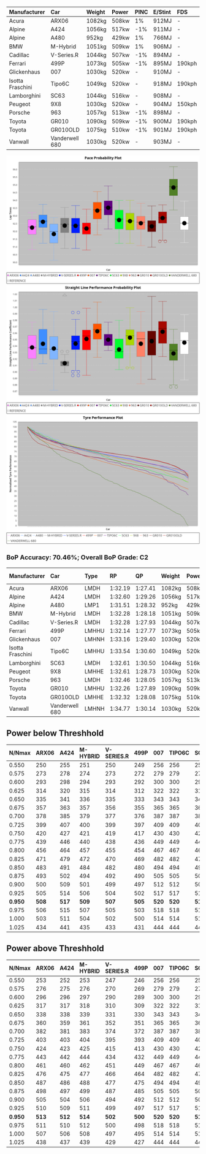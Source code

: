 | Manufacturer     | Car            | Weight | Power | PINC    | E/Stint | FDS     |
|:-|:-|:-|:-|:-|:-|:-|
| Acura            | ARX06          | 1082kg | 508kw | 1%      | 912MJ   |    -    |
| Alpine           | A424           | 1056kg | 517kw | -1%     | 911MJ   |    -    |
| Alpine           | A480           | 952kg  | 429kw | 1%      | 766MJ   |    -    |
| BMW              | M-Hybrid       | 1051kg | 509kw | 1%      | 906MJ   |    -    |
| Cadillac         | V-Series.R     | 1044kg | 507kw | -1%     | 894MJ   |    -    |
| Ferrari          | 499P           | 1073kg | 505kw | -1%     | 895MJ   | 190kph  |
| Glickenhaus      | 007            | 1030kg | 520kw |    -    | 910MJ   |    -    |
| Isotta Fraschini | Tipo6C         | 1049kg | 520kw |    -    | 918MJ   | 190kph  |
| Lamborghini      | SC63           | 1044kg | 516kw |    -    | 908MJ   |    -    |
| Peugeot          | 9X8            | 1030kg | 520kw |    -    | 904MJ   | 150kph  |
| Porsche          | 963            | 1057kg | 513kw | -1%     | 898MJ   |    -    |
| Toyota           | GR010          | 1090kg | 509kw | -1%     | 900MJ   | 190kph  |
| Toyota           | GR010OLD       | 1075kg | 510kw | -1%     | 901MJ   | 190kph  |
| Vanwall          | Vanderwell 680 | 1030kg | 520kw |    -    | 903MJ   |    -    |

![PACECHART](./IMG/ACOMETHOD.png)
![STRAIGHTLINEPERFORMANCECHART](./IMG/ACOMETHOD_sp.png)
![TYREPERFORMANCECHART](./IMG/ACOMETHOD_tw.png)

### BoP Accuracy: 70.46%; Overall BoP Grade: C2
| Manufacturer     | Car            | Type  | RP      | QP      | Weight | Power¹ | Threshhold | PINC    | Power² | E/Stint | AVG Vmax  | FDS     | RDLC | L/Stint | BOP-Grade | Model Accuracy | Model Points | Match%  |
|:-|:-|:-|:-|:-|:-|:-|:-|:-|:-|:-|:-|:-|:-|:-|:-|:-|:-|:-|
| Acura            | ARX06          | LMDH  | 1:32.19 | 1:27.41 | 1082kg | 508kw  | 210.0kph   | 1%      | 513kw  |  912MJ  | 321.38kph |    -    | 0.99 | 40      | -D1       | 100.00%        | 995          | 68.65%  |
| Alpine           | A424           | LMDH  | 1:32.60 | 1:29.26 | 1056kg | 517kw  | 210.0kph   | -1%     | 512kw  |  911MJ  | 323.88kph |    -    | 1.00 | 41      | +C2       | 100.00%        | 642          | 72.91%  |
| Alpine           | A480           | LMP1  | 1:31.51 | 1:28.32 |  952kg | 429kw  | 210.0kph   | 1%      | 433kw  |  766MJ  | 320.61kph |    -    | 0.97 | 38      | -E2       | 60.26%         | 849          | 53.54%  |
| BMW              | M-Hybrid       | LMDH  | 1:32.28 | 1:28.18 | 1051kg | 509kw  | 210.0kph   | 1%      | 514kw  |  906MJ  | 320.14kph |    -    | 1.01 | 40      | -C1       | 100.00%        | 1714         | 79.83%  |
| Cadillac         | V-Series.R     | LMDH  | 1:32.28 | 1:27.93 | 1044kg | 507kw  | 210.0kph   | -1%     | 502kw  |  894MJ  | 322.94kph |    -    | 1.01 | 40      | -B2       | 98.95%         | 2271         | 83.40%  |
| Ferrari          | 499P           | LMHHU | 1:32.14 | 1:27.77 | 1073kg | 505kw  | 210.0kph   | -1%     | 500kw  |  895MJ  | 322.85kph | 190kph  | 1.02 | 40      | -C2       | 99.93%         | 2718         | 73.22%  |
| Glickenhaus      | 007            | LMHNH | 1:33.16 | 1:29.40 | 1030kg | 520kw  | 210.0kph   |    -    | 520kw  |  910MJ  | 329.50kph |    -    | 0.96 | 41      | +B2       | 96.34%         | 1634         | 82.59%  |
| Isotta Fraschini | Tipo6C         | LMHHU | 1:33.54 | 1:30.60 | 1049kg | 520kw  | 210.0kph   |    -    | 520kw  |  918MJ  | 326.16kph | 190kph  | 1.06 | 41      | +Ω1       | 92.36%         | 133          | 24.53%  |
| Lamborghini      | SC63           | LMDH  | 1:32.61 | 1:30.50 | 1044kg | 516kw  | 210.0kph   |    -    | 516kw  |  908MJ  | 323.36kph |    -    | 1.05 | 41      | ~A1       | 96.54%         | 418          | 100.00% |
| Peugeot          | 9X8            | LMHHE | 1:32.61 | 1:28.73 | 1030kg | 520kw  | 210.0kph   |    -    | 520kw  |  904MJ  | 326.92kph | 150kph  | 1.03 | 41      | ~A1       | 88.68%         | 2617         | 100.00% |
| Porsche          | 963            | LMDH  | 1:32.46 | 1:28.05 | 1057kg | 513kw  | 210.0kph   | -1%     | 508kw  |  898MJ  | 323.38kph |    -    | 1.00 | 41      | -A2       | 99.98%         | 6168         | 91.97%  |
| Toyota           | GR010          | LMHHU | 1:32.26 | 1:27.89 | 1090kg | 509kw  | 210.0kph   | -1%     | 504kw  |  900MJ  | 321.79kph | 190kph  | 1.01 | 40      | -B2       | 98.53%         | 3557         | 82.64%  |
| Toyota           | GR010OLD       | LMHHE | 1:32.32 | 1:28.08 | 1075kg | 510kw  | 210.0kph   | -1%     | 505kw  |  901MJ  | 325.20kph | 190kph  | 1.02 | 40      | -B1       | 92.01%         | 1427         | 89.07%  |
| Vanwall          | Vanderwell 680 | LMHNH | 1:34.77 | 1:30.14 | 1030kg | 520kw  | 210.0kph   |    -    | 520kw  |  903MJ  | 322.75kph |    -    | 1.01 | 41      | +Ω2       | 94.62%         | 633          | -15.88% |

## Power below Threshhold
| N/Nmax    | ARX06   | A424    | M-HYBRID | V-SERIES.R | 499P    | 007     | TIPO6C  | SC63    | 9X8     | 963     | GR010   | GR010OLD | VANDERWELL 680 | ​     | RPM      | A480    |
|:-|:-|:-|:-|:-|:-|:-|:-|:-|:-|:-|:-|:-|:-|:-|:-|:-|
|  0.550    |  250    |  255    |  251     |  250       |  249    |  256    |  256    |  254    |  256    |  253    |  251    |  251     |  256           |  ​    |   --     |   -     |
|  0.575    |  273    |  278    |  274     |  273       |  272    |  279    |  279    |  277    |  279    |  276    |  274    |  274     |  279           |  ​    |   --     |   -     |
|  0.600    |  293    |  298    |  294     |  293       |  292    |  300    |  300    |  298    |  300    |  296    |  294    |  295     |  300           |  ​    |   --     |   -     |
|  0.625    |  314    |  320    |  315     |  314       |  312    |  322    |  322    |  319    |  322    |  317    |  315    |  316     |  322           |  ​    |   --     |   -     |
|  0.650    |  335    |  341    |  336     |  335       |  333    |  343    |  343    |  340    |  343    |  338    |  336    |  337     |  343           |  ​    |   --     |   -     |
|  0.675    |  357    |  363    |  357     |  356       |  355    |  365    |  365    |  362    |  365    |  360    |  357    |  358     |  365           |  ​    |   --     |   -     |
|  0.700    |  378    |  385    |  379     |  377       |  376    |  387    |  387    |  384    |  387    |  382    |  379    |  380     |  387           |  ​    |   --     |   -     |
|  0.725    |  399    |  407    |  400     |  399       |  397    |  409    |  409    |  406    |  409    |  403    |  400    |  401     |  409           |  ​    |   --     |   -     |
|  0.750    |  420    |  427    |  421     |  419       |  417    |  430    |  430    |  427    |  430    |  424    |  421    |  422     |  430           |  ​    |   --     |   -     |
|  0.775    |  439    |  446    |  440     |  438       |  436    |  449    |  449    |  446    |  449    |  443    |  440    |  441     |  449           |  ​    |  5000    |  253    |
|  0.800    |  456    |  464    |  457     |  455       |  454    |  467    |  467    |  463    |  467    |  461    |  457    |  458     |  467           |  ​    |  5500    |  299    |
|  0.825    |  471    |  479    |  472     |  470       |  469    |  482    |  482    |  478    |  482    |  476    |  472    |  473     |  482           |  ​    |  6000    |  334    |
|  0.850    |  483    |  491    |  484     |  482       |  480    |  494    |  494    |  490    |  494    |  487    |  484    |  485     |  494           |  ​    |  6500    |  377    |
|  0.875    |  493    |  502    |  494     |  492       |  490    |  505    |  505    |  501    |  505    |  498    |  494    |  495     |  505           |  ​    |  7000    |  421    |
|  0.900    |  500    |  509    |  501     |  499       |  497    |  512    |  512    |  508    |  512    |  505    |  501    |  502     |  512           |  ​    |  7500    |  432    |
|  0.925    |  505    |  514    |  506     |  504       |  502    |  517    |  517    |  513    |  517    |  510    |  506    |  507     |  517           |  ​    |  8000    |  428    |
| **0.950** | **508** | **517** | **509**  | **507**    | **505** | **520** | **520** | **516** | **520** | **513** | **509** | **510**  | **520**        | **​** | **8500** | **431** |
|  0.975    |  506    |  515    |  507     |  505       |  503    |  518    |  518    |  514    |  518    |  511    |  507    |  508     |  518           |  ​    |  9000    |  216    |
|  1.000    |  503    |  511    |  504     |  502       |  500    |  514    |  514    |  510    |  514    |  507    |  504    |  505     |  514           |  ​    |   --     |   -     |
|  1.025    |  434    |  441    |  435     |  433       |  431    |  444    |  444    |  441    |  444    |  438    |  435    |  436     |  444           |  ​    |   --     |   -     |

## Power above Threshhold
| N/Nmax    | ARX06   | A424    | M-HYBRID | V-SERIES.R | 499P    | 007     | TIPO6C  | SC63    | 9X8     | 963     | GR010   | GR010OLD | VANDERWELL 680 | ​     | RPM      | A480    |
|:-|:-|:-|:-|:-|:-|:-|:-|:-|:-|:-|:-|:-|:-|:-|:-|:-|
|  0.550    |  253    |  252    |  253     |  247       |  246    |  256    |  256    |  254    |  256    |  250    |  248    |  249     |  256           |  ​    |   --     |   -     |
|  0.575    |  276    |  275    |  276     |  270       |  269    |  279    |  279    |  277    |  279    |  273    |  271    |  272     |  279           |  ​    |   --     |   -     |
|  0.600    |  296    |  296    |  297     |  290       |  289    |  300    |  300    |  298    |  300    |  293    |  291    |  292     |  300           |  ​    |   --     |   -     |
|  0.625    |  317    |  317    |  318     |  310       |  309    |  322    |  322    |  319    |  322    |  314    |  312    |  312     |  322           |  ​    |   --     |   -     |
|  0.650    |  338    |  338    |  339     |  331       |  330    |  343    |  343    |  340    |  343    |  335    |  333    |  333     |  343           |  ​    |   --     |   -     |
|  0.675    |  360    |  359    |  361     |  352       |  351    |  365    |  365    |  362    |  365    |  357    |  354    |  355     |  365           |  ​    |   --     |   -     |
|  0.700    |  382    |  381    |  383     |  374       |  372    |  387    |  387    |  384    |  387    |  378    |  375    |  376     |  387           |  ​    |   --     |   -     |
|  0.725    |  403    |  403    |  404     |  395       |  393    |  409    |  409    |  406    |  409    |  399    |  396    |  397     |  409           |  ​    |   --     |   -     |
|  0.750    |  424    |  423    |  425     |  415       |  413    |  430    |  430    |  427    |  430    |  420    |  416    |  417     |  430           |  ​    |   --     |   -     |
|  0.775    |  443    |  442    |  444     |  434       |  432    |  449    |  449    |  446    |  449    |  439    |  435    |  436     |  449           |  ​    |  5000    |  253    |
|  0.800    |  461    |  460    |  462     |  451       |  449    |  467    |  467    |  463    |  467    |  456    |  453    |  454     |  467           |  ​    |  5500    |  299    |
|  0.825    |  476    |  475    |  477     |  466       |  464    |  482    |  482    |  478    |  482    |  471    |  468    |  469     |  482           |  ​    |  6000    |  334    |
|  0.850    |  487    |  486    |  488     |  477       |  475    |  494    |  494    |  490    |  494    |  483    |  479    |  480     |  494           |  ​    |  6500    |  377    |
|  0.875    |  498    |  497    |  499     |  487       |  485    |  505    |  505    |  501    |  505    |  493    |  489    |  490     |  505           |  ​    |  7000    |  421    |
|  0.900    |  505    |  504    |  506     |  494       |  492    |  512    |  512    |  508    |  512    |  500    |  496    |  497     |  512           |  ​    |  7500    |  432    |
|  0.925    |  510    |  509    |  511     |  499       |  497    |  517    |  517    |  513    |  517    |  505    |  501    |  502     |  517           |  ​    |  8000    |  428    |
| **0.950** | **513** | **512** | **514**  | **502**    | **500** | **520** | **520** | **516** | **520** | **508** | **504** | **505**  | **520**        | **​** | **8500** | **431** |
|  0.975    |  511    |  510    |  512     |  500       |  498    |  518    |  518    |  514    |  518    |  506    |  502    |  503     |  518           |  ​    |  9000    |  216    |
|  1.000    |  507    |  506    |  508     |  497       |  495    |  514    |  514    |  510    |  514    |  503    |  499    |  500     |  514           |  ​    |   --     |   -     |
|  1.025    |  438    |  437    |  439     |  429       |  427    |  444    |  444    |  441    |  444    |  434    |  430    |  431     |  444           |  ​    |   --     |   -     |
